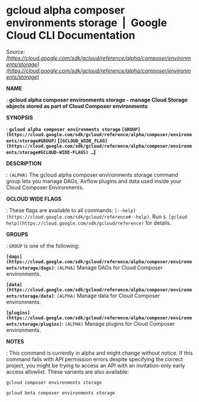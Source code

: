 # gcloud alpha composer environments storage  |  Google Cloud CLI Documentation

*Source: [https://cloud.google.com/sdk/gcloud/reference/alpha/composer/environments/storage](https://cloud.google.com/sdk/gcloud/reference/alpha/composer/environments/storage)*

**NAME**

: **gcloud alpha composer environments storage - manage Cloud Storage objects stored as part of Cloud Composer environments**

**SYNOPSIS**

: **`gcloud alpha composer environments storage` `[GROUP](https://cloud.google.com/sdk/gcloud/reference/alpha/composer/environments/storage#GROUP)` [`[GCLOUD_WIDE_FLAG](https://cloud.google.com/sdk/gcloud/reference/alpha/composer/environments/storage#GCLOUD-WIDE-FLAGS) …`]**

**DESCRIPTION**

: `(ALPHA)` The gcloud alpha composer environments storage command
group lets you manage DAGs, Airflow plugins and data used inside your Cloud
Composer Environments.

**GCLOUD WIDE FLAGS**

: These flags are available to all commands: `[--help](https://cloud.google.com/sdk/gcloud/reference#--help)`.
Run `$ [gcloud help](https://cloud.google.com/sdk/gcloud/reference)` for details.

**GROUPS**

: ``GROUP`` is one of the following:

**`[dags](https://cloud.google.com/sdk/gcloud/reference/alpha/composer/environments/storage/dags)`**:
`(ALPHA)` Manage DAGs for Cloud Composer environments.

**`[data](https://cloud.google.com/sdk/gcloud/reference/alpha/composer/environments/storage/data)`**:
`(ALPHA)` Manage data for Cloud Composer environments.

**`[plugins](https://cloud.google.com/sdk/gcloud/reference/alpha/composer/environments/storage/plugins)`**:
`(ALPHA)` Manage plugins for Cloud Composer environments.

**NOTES**

: This command is currently in alpha and might change without notice. If this
command fails with API permission errors despite specifying the correct project,
you might be trying to access an API with an invitation-only early access
allowlist. These variants are also available:

```
gcloud composer environments storage
```

```
gcloud beta composer environments storage
```